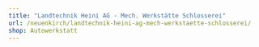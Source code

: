 ```yaml
---
title: "Landtechnik Heini AG - Mech. Werkstätte Schlosserei"
url: /neuenkirch/landtechnik-heini-ag-mech-werkstaette-schlosserei/
shop: Autowerkstatt
---
```

